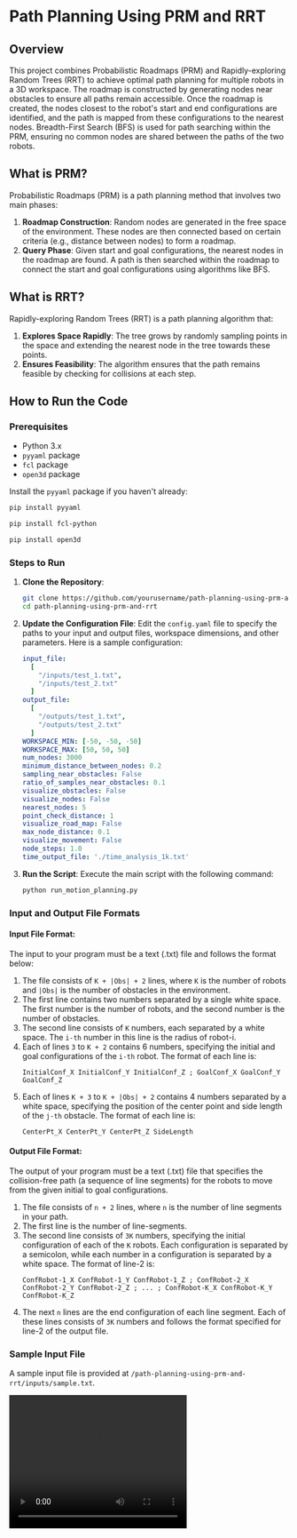 

# Path Planning Using PRM and RRT

## Overview

This project combines Probabilistic Roadmaps (PRM) and Rapidly-exploring Random Trees (RRT) to achieve optimal path planning for multiple robots in a 3D workspace. The roadmap is constructed by generating nodes near obstacles to ensure all paths remain accessible. Once the roadmap is created, the nodes closest to the robot's start and end configurations are identified, and the path is mapped from these configurations to the nearest nodes. Breadth-First Search (BFS) is used for path searching within the PRM, ensuring no common nodes are shared between the paths of the two robots.

## What is PRM?

Probabilistic Roadmaps (PRM) is a path planning method that involves two main phases:

1. **Roadmap Construction**: Random nodes are generated in the free space of the environment. These nodes are then connected based on certain criteria (e.g., distance between nodes) to form a roadmap.
2. **Query Phase**: Given start and goal configurations, the nearest nodes in the roadmap are found. A path is then searched within the roadmap to connect the start and goal configurations using algorithms like BFS.

## What is RRT?

Rapidly-exploring Random Trees (RRT) is a path planning algorithm that:

1. **Explores Space Rapidly**: The tree grows by randomly sampling points in the space and extending the nearest node in the tree towards these points.
2. **Ensures Feasibility**: The algorithm ensures that the path remains feasible by checking for collisions at each step.

## How to Run the Code

### Prerequisites

- Python 3.x
- `pyyaml` package
- `fcl` package
- `open3d` package

Install the `pyyaml` package if you haven't already:
```sh
pip install pyyaml
```
```sh
pip install fcl-python
```
```sh
pip install open3d
```

### Steps to Run

1. **Clone the Repository**:
   ```sh
   git clone https://github.com/yourusername/path-planning-using-prm-and-rrt.git
   cd path-planning-using-prm-and-rrt
   ```

2. **Update the Configuration File**:
   Edit the `config.yaml` file to specify the paths to your input and output files, workspace dimensions, and other parameters. Here is a sample configuration:
   ```yaml
   input_file: 
     [ 
       "/inputs/test_1.txt", 
       "/inputs/test_2.txt"
     ]  
   output_file: 
     [ 
       "/outputs/test_1.txt",
       "/outputs/test_2.txt"
     ]  
   WORKSPACE_MIN: [-50, -50, -50]
   WORKSPACE_MAX: [50, 50, 50]
   num_nodes: 3000
   minimum_distance_between_nodes: 0.2
   sampling_near_obstacles: False
   ratio_of_samples_near_obstacles: 0.1
   visualize_obstacles: False
   visualize_nodes: False
   nearest_nodes: 5
   point_check_distance: 1
   visualize_road_map: False
   max_node_distance: 0.1
   visualize_movement: False
   node_steps: 1.0
   time_output_file: './time_analysis_1k.txt'
   ```

3. **Run the Script**:
   Execute the main script with the following command:
   ```sh
   python run_motion_planning.py
   ```

### Input and Output File Formats

#### Input File Format:
The input to your program must be a text (.txt) file and follows the format below:
1. The file consists of `K + |Obs| + 2` lines, where `K` is the number of robots and `|Obs|` is the number of obstacles in the environment.
2. The first line contains two numbers separated by a single white space. The first number is the number of robots, and the second number is the number of obstacles.
3. The second line consists of `K` numbers, each separated by a white space. The `i-th` number in this line is the radius of robot-i.
4. Each of lines `3` to `K + 2` contains 6 numbers, specifying the initial and goal configurations of the `i-th` robot. The format of each line is:
   ```
   InitialConf_X InitialConf_Y InitialConf_Z ; GoalConf_X GoalConf_Y GoalConf_Z
   ```
5. Each of lines `K + 3` to `K + |Obs| + 2` contains 4 numbers separated by a white space, specifying the position of the center point and side length of the `j-th` obstacle. The format of each line is:
   ```
   CenterPt_X CenterPt_Y CenterPt_Z SideLength
   ```

#### Output File Format:
The output of your program must be a text (.txt) file that specifies the collision-free path (a sequence of line segments) for the robots to move from the given initial to goal configurations.
1. The file consists of `n + 2` lines, where `n` is the number of line segments in your path.
2. The first line is the number of line-segments.
3. The second line consists of `3K` numbers, specifying the initial configuration of each of the `K` robots. Each configuration is separated by a semicolon, while each number in a configuration is separated by a white space. The format of line-2 is:
   ```
   ConfRobot-1_X ConfRobot-1_Y ConfRobot-1_Z ; ConfRobot-2_X ConfRobot-2_Y ConfRobot-2_Z ; ... ; ConfRobot-K_X ConfRobot-K_Y ConfRobot-K_Z
   ```
4. The next `n` lines are the end configuration of each line segment. Each of these lines consists of `3K` numbers and follows the format specified for line-2 of the output file.

### Sample Input File
A sample input file is provided at `/path-planning-using-prm-and-rrt/inputs/sample.txt`.

<video width="320" height="240" controls>
  <source src="inputs/video_sample.MP4" type="video/mp4">
</video>
